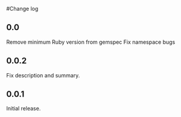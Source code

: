 #Change log

## 0.0
Remove minimum Ruby version from gemspec
Fix namespace bugs

## 0.0.2
Fix description and summary.

## 0.0.1
Initial release.
